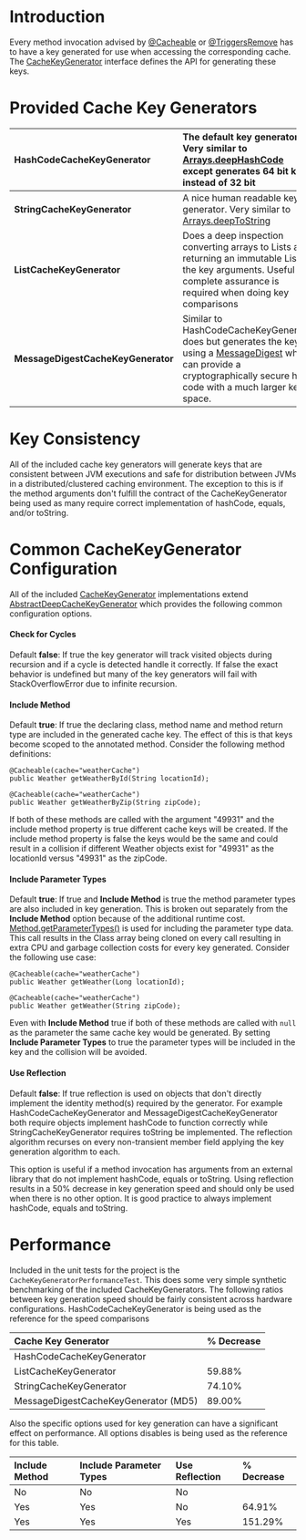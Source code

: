 # Introduction #

Every method invocation advised by [@Cacheable](UsingCacheable.md) or [@TriggersRemove](CacheableTriggersRemove.md) has to have a key generated for use when accessing the corresponding cache. The [CacheKeyGenerator](http://ehcache-spring-annotations.googlecode.com/svn/site/current/apidocs/com/googlecode/ehcache/annotations/key/CacheKeyGenerator.html) interface defines the API for generating these keys.

# Provided Cache Key Generators #
|**HashCodeCacheKeyGenerator**| The default key generator. Very similar to [Arrays.deepHashCode](http://java.sun.com/j2se/1.5.0/docs/api/java/util/Arrays.html#deepHashCode(java.lang.Object%5B%5D)) except generates 64 bit keys instead of 32 bit |
|:----------------------------|:--------------------------------------------------------------------------------------------------------------------------------------------------------------------------------------------------------------------|
|**StringCacheKeyGenerator**| A nice human readable key generator. Very similar to [Arrays.deepToString](http://java.sun.com/j2se/1.5.0/docs/api/java/util/Arrays.html#deepToString(java.lang.Object%5B%5D)) |
|**ListCacheKeyGenerator**| Does a deep inspection converting arrays to Lists and returning an immutable List of the key arguments. Useful if complete assurance is required when doing key comparisons |
|**MessageDigestCacheKeyGenerator**| Similar to HashCodeCacheKeyGenerator does but generates the key using a [MessageDigest](http://java.sun.com/j2se/1.5.0/docs/api/java/security/MessageDigest.html) which can provide a cryptographically secure hash code with a much larger key space. |

# Key Consistency #
All of the included cache key generators will generate keys that are consistent between JVM executions and safe for distribution between JVMs in a distributed/clustered caching environment. The exception to this is if the method arguments don't fulfill the contract of the CacheKeyGenerator being used as many require correct implementation of hashCode, equals, and/or toString.

# Common CacheKeyGenerator Configuration #
All of the included [CacheKeyGenerator](http://ehcache-spring-annotations.googlecode.com/svn/site/current/apidocs/com/googlecode/ehcache/annotations/key/CacheKeyGenerator.html) implementations extend [AbstractDeepCacheKeyGenerator](http://ehcache-spring-annotations.googlecode.com/svn/site/current/apidocs/com/googlecode/ehcache/annotations/key/AbstractDeepCacheKeyGenerator.html) which provides the following common configuration options.

#### Check for Cycles ####
Default **false**: If true the key generator will track visited objects during recursion and if a cycle is detected handle it correctly. If false the exact behavior is undefined but many of the key generators will fail with StackOverflowError due to infinite recursion.

#### Include Method ####
Default **true**: If true the declaring class, method name and method return type are included in the generated cache key. The effect of this is that keys become scoped to the annotated method. Consider the following method definitions:
```
@Cacheable(cache="weatherCache")
public Weather getWeatherById(String locationId);

@Cacheable(cache="weatherCache")
public Weather getWeatherByZip(String zipCode);
```

If both of these methods are called with the argument "49931" and the include method property is true different cache keys will be created. If the include method property is false the keys would be the same and could result in a collision if different Weather objects exist for "49931" as the locationId versus "49931" as the zipCode.

#### Include Parameter Types ####
Default **true**: If true and **Include Method** is true the method parameter types are also included in key generation. This is broken out separately from the **Include Method** option because of the additional runtime cost. [Method.getParameterTypes()](http://java.sun.com/j2se/1.5.0/docs/api/java/lang/reflect/Method.html#getParameterTypes()) is used for including the parameter type data. This call results in the Class array being cloned on every call resulting in extra CPU and garbage collection costs for every key generated. Consider the following use case:
```
@Cacheable(cache="weatherCache")
public Weather getWeather(Long locationId);

@Cacheable(cache="weatherCache")
public Weather getWeather(String zipCode);
```

Even with **Include Method** true if both of these methods are called with `null` as the parameter the same cache key would be generated. By setting **Include Parameter Types** to true the parameter types will be included in the key and the collision will be avoided.

#### Use Reflection ####
Default **false**: If true reflection is used on objects that don't directly implement the identity method(s) required by the generator. For example HashCodeCacheKeyGenerator and MessageDigestCacheKeyGenerator both require objects implement hashCode to function correctly while StringCacheKeyGenerator requires toString be implemented. The reflection algorithm recurses on every non-transient member field applying the key generation algorithm to each.

This option is useful if a method invocation has arguments from an external library that do not implement hashCode, equals or toString. Using reflection results in a 50% decrease in key generation speed and should only be used when there is no other option. It is good practice to always implement hashCode, equals and toString.

# Performance #
Included in the unit tests for the project is the `CacheKeyGeneratorPerformanceTest`. This does some very simple synthetic benchmarking of the included CacheKeyGenerators. The following ratios between key generation speed should be fairly consistent across hardware configurations. HashCodeCacheKeyGenerator is being used as the reference for the speed comparisons

| **Cache Key Generator** | **% Decrease** |
|:------------------------|:---------------|
| HashCodeCacheKeyGenerator |  |
| ListCacheKeyGenerator | 59.88% |
| StringCacheKeyGenerator | 74.10% |
| MessageDigestCacheKeyGenerator (MD5) | 89.00% |

Also the specific options used for key generation can have a significant effect on performance. All options disables is being used as the reference for this table.

| **Include Method** | **Include Parameter Types** | **Use Reflection** | **% Decrease** |
|:-------------------|:----------------------------|:-------------------|:---------------|
| No | No | No |  |
| Yes | Yes | No | 64.91% |
| Yes | Yes | Yes | 151.29% |